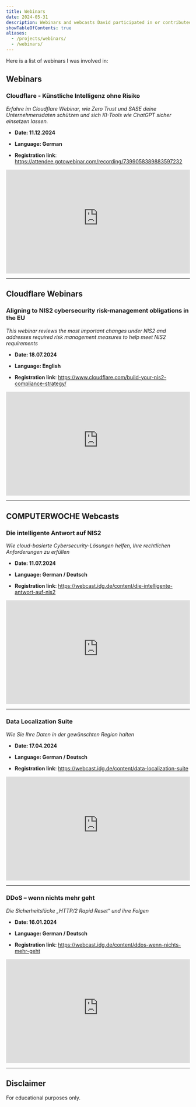```yaml
---
title: Webinars
date: 2024-05-31
description: Webinars and webcasts David participated in or contributed to.
showTableOfContents: true
aliases:
  - /projects/webinars/
  - /webinars/
---
```


Here is a list of webinars I was involved in:

## Webinars

### Cloudflare - Künstliche Intelligenz ohne Risiko

_Erfahre im Cloudflare Webinar, wie Zero Trust und SASE deine Unternehmensdaten schützen und sich KI-Tools wie ChatGPT sicher einsetzen lassen._

- **Date: 11.12.2024**

- **Language: German**

- **Registration link**: https://attendee.gotowebinar.com/recording/7399058389883597232

<div style="position: relative; padding-top: 56.25%;">
  <iframe
    src="https://customer-px4ru5rucxtgoo68.cloudflarestream.com/6a95f4dcc416c8345cf11ea131a9a8d8/iframe?poster=https%3A%2F%2Fcustomer-px4ru5rucxtgoo68.cloudflarestream.com%2F6a95f4dcc416c8345cf11ea131a9a8d8%2Fthumbnails%2Fthumbnail.jpg%3Ftime%3D%26height%3D600"
    loading="lazy"
    style="border: none; position: absolute; top: 0; left: 0; height: 100%; width: 100%;"
    allow="accelerometer; gyroscope; autoplay; encrypted-media; picture-in-picture;"
    allowfullscreen="true"
  ></iframe>
</div>

---

## Cloudflare Webinars

### Aligning to NIS2 cybersecurity risk-management obligations in the EU

_This webinar reviews the most important changes under NIS2 and addresses required risk management measures to help meet NIS2 requirements_

- **Date: 18.07.2024**

- **Language: English**

- **Registration link**: https://www.cloudflare.com/build-your-nis2-compliance-strategy/

<div style="position: relative; padding-top: 56.25%;">
  <iframe
    src="https://customer-px4ru5rucxtgoo68.cloudflarestream.com/1e39b330eae682ca6870d011449bfbc9/iframe?poster=https%3A%2F%2Fcustomer-px4ru5rucxtgoo68.cloudflarestream.com%2F1e39b330eae682ca6870d011449bfbc9%2Fthumbnails%2Fthumbnail.jpg%3Ftime%3D%26height%3D600"
    loading="lazy"
    style="border: none; position: absolute; top: 0; left: 0; height: 100%; width: 100%;"
    allow="accelerometer; gyroscope; autoplay; encrypted-media; picture-in-picture;"
    allowfullscreen="true"
  ></iframe>
</div>

---

## COMPUTERWOCHE Webcasts

### Die intelligente Antwort auf NIS2

_Wie cloud-basierte Cybersecurity-Lösungen helfen, Ihre rechtlichen Anforderungen zu erfüllen_

- **Date: 11.07.2024**

- **Language: German / Deutsch**

- **Registration link**: https://webcast.idg.de/content/die-intelligente-antwort-auf-nis2

<div style="position: relative; padding-top: 56.25%;">
  <iframe
    src="https://customer-px4ru5rucxtgoo68.cloudflarestream.com/5c3789907e15c004ce705028b02575aa/iframe?poster=https%3A%2F%2Fcustomer-px4ru5rucxtgoo68.cloudflarestream.com%2F5c3789907e15c004ce705028b02575aa%2Fthumbnails%2Fthumbnail.jpg%3Ftime%3D%26height%3D600"
    loading="lazy"
    style="border: none; position: absolute; top: 0; left: 0; height: 100%; width: 100%;"
    allow="accelerometer; gyroscope; autoplay; encrypted-media; picture-in-picture;"
    allowfullscreen="true"
  ></iframe>
</div>

---

### Data Localization Suite

_Wie Sie Ihre Daten in der gewünschten Region halten_

- **Date: 17.04.2024**

- **Language: German / Deutsch**

- **Registration link**: https://webcast.idg.de/content/data-localization-suite

<div style="position: relative; padding-top: 56.25%;">
  <iframe
    src="https://customer-px4ru5rucxtgoo68.cloudflarestream.com/3075da69da039057c17af9e6b115130d/iframe?poster=https%3A%2F%2Fcustomer-px4ru5rucxtgoo68.cloudflarestream.com%2F3075da69da039057c17af9e6b115130d%2Fthumbnails%2Fthumbnail.jpg%3Ftime%3D%26height%3D600"
    loading="lazy"
    style="border: none; position: absolute; top: 0; left: 0; height: 100%; width: 100%;"
    allow="accelerometer; gyroscope; autoplay; encrypted-media; picture-in-picture;"
    allowfullscreen="true"
  ></iframe>
</div>

---

### DDoS – wenn nichts mehr geht

_Die Sicherheitslücke „HTTP/2 Rapid Reset“ und ihre Folgen_

- **Date: 16.01.2024**

- **Language: German / Deutsch**

- **Registration link**: https://webcast.idg.de/content/ddos-wenn-nichts-mehr-geht

<div style="position: relative; padding-top: 56.25%;">
  <iframe
    src="https://customer-px4ru5rucxtgoo68.cloudflarestream.com/017ebe02ddb981b926da5e78aff5b50f/iframe?poster=https%3A%2F%2Fcustomer-px4ru5rucxtgoo68.cloudflarestream.com%2F017ebe02ddb981b926da5e78aff5b50f%2Fthumbnails%2Fthumbnail.jpg%3Ftime%3D%26height%3D600"
    loading="lazy"
    style="border: none; position: absolute; top: 0; left: 0; height: 100%; width: 100%;"
    allow="accelerometer; gyroscope; autoplay; encrypted-media; picture-in-picture;"
    allowfullscreen="true"
  ></iframe>
</div>

---

## Disclaimer

For educational purposes only.
